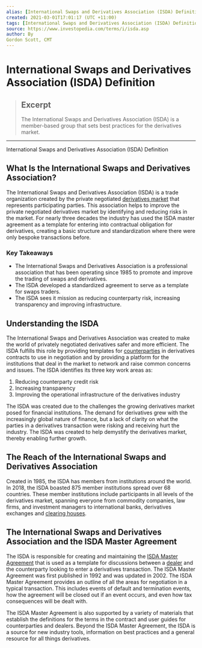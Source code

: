 ```yaml
---
alias: [International Swaps and Derivatives Association (ISDA) Definition]
created: 2021-03-01T17:01:17 (UTC +11:00)
tags: [International Swaps and Derivatives Association (ISDA) Definition, International Swaps and Derivatives Association (ISDA) Definition]
source: https://www.investopedia.com/terms/i/isda.asp
author: By
Gordon Scott, CMT
---
```


# International Swaps and Derivatives Association (ISDA) Definition

> ## Excerpt
> The International Swaps and Derivatives Association (ISDA) is a member-based group that sets best practices for the derivatives market.

---

International Swaps and Derivatives Association (ISDA) Definition
## What Is the International Swaps and Derivatives Association?

The International Swaps and Derivatives Association (ISDA) is a trade organization created by the private negotiated [derivatives market](https://www.investopedia.com/terms/d/derivative.asp) that represents participating parties. This association helps to improve the private negotiated derivatives market by identifying and reducing risks in the market. For nearly three decades the industry has used the ISDA master agreement as a template for entering into contractual obligation for derivatives, creating a basic structure and standardization where there were only bespoke transactions before.

### Key Takeaways

-   The International Swaps and Derivatives Association is a professional association that has been operating since 1985 to promote and improve the trading of swaps and derivatives.
-   The ISDA developed a standardized agreement to serve as a template for swaps traders.
-   The ISDA sees it mission as reducing counterparty risk, increasing transparency and improving infrastructure.

## Understanding the ISDA

The International Swaps and Derivatives Association was created to make the world of privately negotiated derivatives safer and more efficient. The ISDA fulfills this role by providing templates for [counterparties](https://www.investopedia.com/terms/c/counterparty.asp) in derivatives contracts to use in negotiation and by providing a platform for the institutions that deal in the market to network and raise common concerns and issues. The ISDA identifies its three key work areas as:

1.  Reducing counterparty credit risk
2.  Increasing transparency
3.  Improving the operational infrastructure of the derivatives industry

The ISDA was created due to the challenges the growing derivatives market posed for financial institutions. The demand for derivatives grew with the increasingly global nature of finance, but a lack of clarity on what the parties in a derivatives transaction were risking and receiving hurt the industry. The ISDA was created to help demystify the derivatives market, thereby enabling further growth.

## The Reach of the International Swaps and Derivatives Association

Created in 1985, the ISDA has members from institutions around the world. In 2018, the ISDA boasted 875 member institutions spread over 68 countries. These member institutions include participants in all levels of the derivatives market, spanning everyone from commodity companies, law firms, and investment managers to international banks, derivatives exchanges and [clearing houses](https://www.investopedia.com/terms/c/clearinghouse.asp).

## The International Swaps and Derivatives Association and the ISDA Master Agreement

The ISDA is responsible for creating and maintaining the [ISDA Master Agreement](https://www.investopedia.com/terms/i/isda-master-agreement.asp) that is used as a template for discussions between a [dealer](https://www.investopedia.com/terms/b/broker-dealer.asp) and the counterparty looking to enter a derivatives transaction. The ISDA Master Agreement was first published in 1992 and was updated in 2002. The ISDA Master Agreement provides an outline of all the areas for negotiation in a typical transaction. This includes events of default and termination events, how the agreement will be closed out if an event occurs, and even how tax consequences will be dealt with.

The ISDA Master Agreement is also supported by a variety of materials that establish the definitions for the terms in the contract and user guides for counterparties and dealers. Beyond the ISDA Master Agreement, the ISDA is a source for new industry tools, information on best practices and a general resource for all things derivatives.
